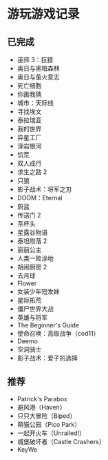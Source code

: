 # 游玩游戏记录

## 已完成

- 巫师 3：狂猎
- 奥日与黑暗森林
- 奥日与萤火意志
- 死亡细胞
- 你画我猜
- 城市：天际线
- 寻找埃文
- 泰拉瑞亚
- 我的世界
- 异星工厂
- 深岩银河
- 饥荒
- 双人成行
- 求生之路 2
- 只狼
- 影子战术：将军之刃
- DOOM：Eternal
- 蔚蓝
- 传送门 2
- 茶杯头
- 星露谷物语
- 泰坦陨落 2
- 丽丽公主
- 人类一败涂地
- 胡闹厨房 2
- 去月球
- Flower
- 女装少年短发妹
- 星际拓荒
- 僵尸世界大战
- 英雄与将军
- The Beginner's Guide
- 使命召唤：高级战争（cod11）
- Deemo
- 空洞骑士
- 影子战术：爱子的选择

## 推荐

- Patrick's Parabox
- 避风港（Haven）
- 只只大冒险（Biped）
- 萌猫公园（Pico Park）
- 一起开火车（Unrailed!）
- 城堡破坏者（Castle Crashers）
- KeyWe